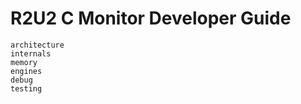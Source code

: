 # R2U2 C Monitor Developer Guide

```{toctree}
architecture
internals
memory
engines
debug
testing
```
